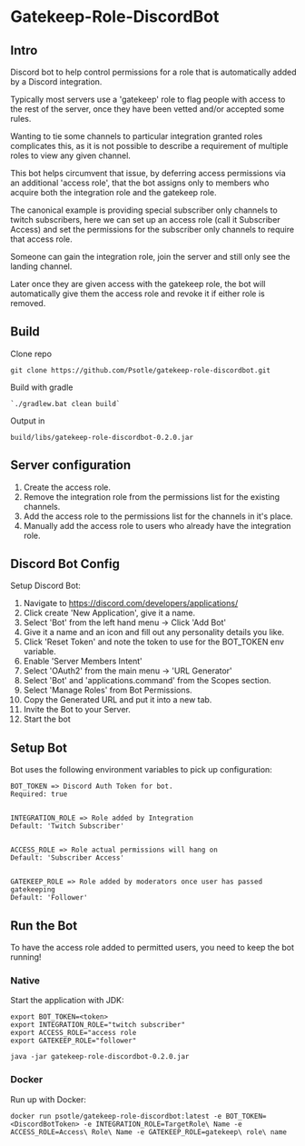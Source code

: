 # Gatekeep-Role-DiscordBot

## Intro

Discord bot to help control permissions for a role that is automatically added by a Discord integration.

Typically most servers use a 'gatekeep' role to flag people with access to the rest of the server, once they have been vetted and/or accepted some rules.

Wanting to tie some channels to particular integration granted roles complicates this, as it is not possible to describe a requirement of multiple roles to view any given channel.

This bot helps circumvent that issue, by deferring access permissions via an additional 'access role', that the bot assigns only to members who acquire both the integration role and the gatekeep role.

The canonical example is providing special subscriber only channels to twitch subscribers, here we can set up an access role (call it Subscriber Access) and set the permissions for the subscriber only channels to require that access role.

Someone can gain the integration role, join the server and still only see the landing channel.

Later once they are given access with the gatekeep role, the bot will automatically give them the access role and revoke it if either role is removed.

## Build

Clone repo

	git clone https://github.com/Psotle/gatekeep-role-discordbot.git

Build with gradle

	`./gradlew.bat clean build`

Output in
	
	build/libs/gatekeep-role-discordbot-0.2.0.jar

## Server configuration

1. Create the access role.
2. Remove the integration role from the permissions list for the existing channels.
3. Add the access role to the permissions list for the channels in it's place.
4. Manually add the access role to users who already have the integration role.

## Discord Bot Config	

Setup Discord Bot:

1. Navigate to https://discord.com/developers/applications/
2. Click create 'New Application', give it a name.
3. Select 'Bot' from the left hand menu -> Click 'Add Bot'
4. Give it a name and an icon and fill out any personality details you like.
5. Click 'Reset Token' and note the token to use for the BOT_TOKEN env variable.
6. Enable 'Server Members Intent'
7. Select 'OAuth2' from the main menu -> 'URL Generator'
8. Select 'Bot' and 'applications.command' from the Scopes section.
9. Select 'Manage Roles' from Bot Permissions.
10. Copy the Generated URL and put it into a new tab.
11. Invite the Bot to your Server.
12. Start the bot

## Setup Bot

Bot uses the following environment variables to pick up configuration:

	BOT_TOKEN => Discord Auth Token for bot.
	Required: true


	INTEGRATION_ROLE => Role added by Integration
	Default: 'Twitch Subscriber'


	ACCESS_ROLE => Role actual permissions will hang on
	Default: 'Subscriber Access'


	GATEKEEP_ROLE => Role added by moderators once user has passed gatekeeping
	Default: 'Follower'

## Run the Bot

To have the access role added to permitted users, you need to keep the bot running!

### Native

Start the application with JDK:

	export BOT_TOKEN=<token>
	export INTEGRATION_ROLE="twitch subscriber"
	export ACCESS_ROLE="access role
	export GATEKEEP_ROLE="follower"

	java -jar gatekeep-role-discordbot-0.2.0.jar

### Docker

Run up with Docker:

	docker run psotle/gatekeep-role-discordbot:latest -e BOT_TOKEN=<DiscordBotToken> -e INTEGRATION_ROLE=TargetRole\ Name -e ACCESS_ROLE=Access\ Role\ Name -e GATEKEEP_ROLE=gatekeep\ role\ name
